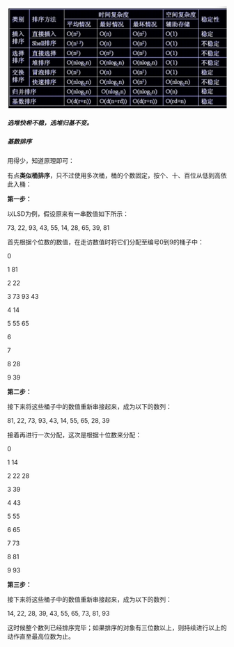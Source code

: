 ![img](/resources/排序算法复杂度.png)

##### **选堆快希不稳，选堆归基不变。**





##### **基数排序**

用得少，知道原理即可：

有点**类似桶排序**，只不过使用多次桶，桶的个数固定，按个、十、百位从低到高依此入桶：

**第一步：**

以LSD为例，假设原来有一串数值如下所示：

73, 22, 93, 43, 55, 14, 28, 65, 39, 81

首先根据个位数的数值，在走访数值时将它们分配至编号0到9的桶子中：

0

1 81

2 22

3 73 93 43

4 14

5 55 65

6

7

8 28

9 39

**第二步：**

接下来将这些桶子中的数值重新串接起来，成为以下的数列：

81, 22, 73, 93, 43, 14, 55, 65, 28, 39

接着再进行一次分配，这次是根据十位数来分配：

0

1 14

2 22 28

3 39

4 43

5 55

6 65

7 73

8 81

9 93

**第三步：**

接下来将这些桶子中的数值重新串接起来，成为以下的数列：

14, 22, 28, 39, 43, 55, 65, 73, 81, 93

这时候整个数列已经排序完毕；如果排序的对象有三位数以上，则持续进行以上的动作直至最高位数为止。